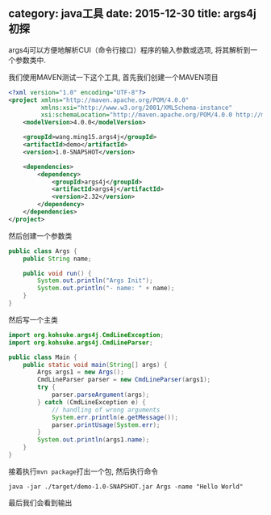 category: java工具
date: 2015-12-30
title: args4j 初探
---
args4j可以方便地解析CUI（命令行接口）程序的输入参数或选项, 将其解析到一个参数类中.

我们使用MAVEN测试一下这个工具, 首先我们创建一个MAVEN项目
```xml
<?xml version="1.0" encoding="UTF-8"?>
<project xmlns="http://maven.apache.org/POM/4.0.0"
         xmlns:xsi="http://www.w3.org/2001/XMLSchema-instance"
         xsi:schemaLocation="http://maven.apache.org/POM/4.0.0 http://maven.apache.org/xsd/maven-4.0.0.xsd">
    <modelVersion>4.0.0</modelVersion>

    <groupId>wang.ming15.args4j</groupId>
    <artifactId>demo</artifactId>
    <version>1.0-SNAPSHOT</version>

    <dependencies>
        <dependency>
            <groupId>args4j</groupId>
            <artifactId>args4j</artifactId>
            <version>2.32</version>
        </dependency>
    </dependencies>
</project>
```
然后创建一个参数类
```java
public class Args {
	public String name;

	public void run() {
		System.out.println("Args Init");
		System.out.println("- name: " + name);
	}
}
```
然后写一个主类
```java
import org.kohsuke.args4j.CmdLineException;
import org.kohsuke.args4j.CmdLineParser;

public class Main {
	public static void main(String[] args) {
		Args args1 = new Args();
		CmdLineParser parser = new CmdLineParser(args1);
		try {
			parser.parseArgument(args);
		} catch (CmdLineException e) {
			// handling of wrong arguments
			System.err.println(e.getMessage());
			parser.printUsage(System.err);
		}
		System.out.println(args1.name);
	}
}
```
接着执行`mvn package`打出一个包, 然后执行命令
```
java -jar ./target/demo-1.0-SNAPSHOT.jar Args -name "Hello World"
```
最后我们会看到输出